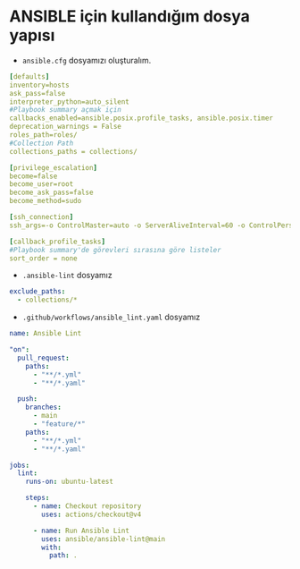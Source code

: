 # ANSIBLE için kullandığım dosya yapısı

* `ansible.cfg` dosyamızı oluşturalım.

```yaml
[defaults]
inventory=hosts
ask_pass=false
interpreter_python=auto_silent
#Playbook summary açmak için
callbacks_enabled=ansible.posix.profile_tasks, ansible.posix.timer
deprecation_warnings = False
roles_path=roles/
#Collection Path
collections_paths = collections/

[privilege_escalation]
become=false
become_user=root
become_ask_pass=false
become_method=sudo

[ssh_connection]
ssh_args=-o ControlMaster=auto -o ServerAliveInterval=60 -o ControlPersist=60s -o ControlPath=/tmp/ansible-ssh-%h-%p-%r

[callback_profile_tasks]
#Playbook summary'de görevleri sırasına göre listeler
sort_order = none
```

* `.ansible-lint` dosyamız

```yaml
exclude_paths:
  - collections/*
```

* `.github/workflows/ansible_lint.yaml` dosyamız

```yaml
name: Ansible Lint

"on":
  pull_request:
    paths:
      - "**/*.yml"
      - "**/*.yaml"

  push:
    branches:
      - main
      - "feature/*"
    paths:
      - "**/*.yml"
      - "**/*.yaml"

jobs:
  lint:
    runs-on: ubuntu-latest

    steps:
      - name: Checkout repository
        uses: actions/checkout@v4

      - name: Run Ansible Lint
        uses: ansible/ansible-lint@main
        with:
          path: .
```